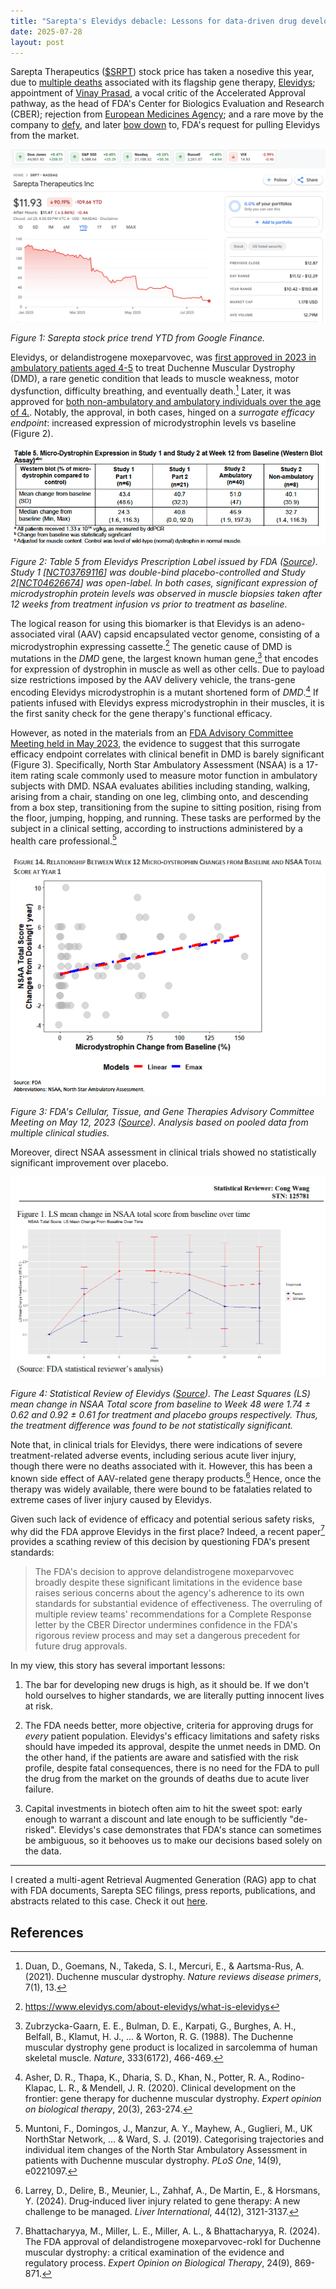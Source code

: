 ```yaml
---
title: "Sarepta's Elevidys debacle: Lessons for data-driven drug development and biotech investments"
date: 2025-07-28
layout: post
---
```


<script src="https://cdn.jsdelivr.net/npm/mathjax@3/es5/tex-chtml-full.js"
        id="MathJax-script"
        async></script>

Sarepta Therapeutics ([$SRPT](https://www.google.com/finance/quote/SRPT:NASDAQ)) stock price has taken a nosedive this year, due to [multiple deaths](https://www.barrons.com/articles/sarepta-stock-death-second-patient-gene-therapy-drug-7a950e10) associated with its flagship gene therapy, [Elevidys](https://www.elevidyshcp.com/); appointment of [Vinay Prasad](https://www.investors.com/news/technology/sarepta-stock-earnings-q1-2025/), a vocal critic of the Accelerated Approval pathway, as the head of FDA's Center for Biologics Evaluation and Research (CBER); rejection from [European Medicines Agency](https://finance.yahoo.com/news/sarepta-stock-falls-elevidys-fails-113533965.html); and a rare move by the company to [defy](https://www.nytimes.com/2025/07/18/health/fda-sarepta-elevidys-duchenne.html), and later [bow down](https://www.fiercepharma.com/pharma/sarepta-getting-back-fdas-good-side-pauses-shipments-duchenne-gene-therapy-elevidys) to, FDA's request for pulling Elevidys from the market.

![Sarepta-Stock-Price](/assets/sarepta-stock.png)

*Figure 1: Sarepta stock price trend YTD from Google Finance.*

Elevidys, or delandistrogene moxeparvovec, was [first approved in 2023 in ambulatory patients aged 4-5](https://www.fda.gov/news-events/press-announcements/fda-approves-first-gene-therapy-treatment-certain-patients-duchenne-muscular-dystrophy) to treat Duchenne Muscular Dystrophy (DMD), a rare genetic condition that leads to muscle weakness, motor dysfunction, difficulty breathing, and eventually death.[^1] Later, it was approved for [both non-ambulatory and ambulatory individuals over the age of 4.](https://www.fda.gov/news-events/press-announcements/fda-expands-approval-gene-therapy-patients-duchenne-muscular-dystrophy). Notably, the approval, in both cases, hinged on a *surrogate efficacy endpoint*: increased expression of microdystrophin levels vs baseline (Figure 2).

![Microdystrophin-levels](/assets/Elevidys-Label-Table-5-Microdystrophin-levels.png)

*Figure 2: Table 5 from Elevidys Prescription Label issued by FDA ([Source](https://www.fda.gov/vaccines-blood-biologics/tissue-tissue-products/elevidys)). Study 1 [[NCT03769116](https://clinicaltrials.gov/study/NCT03769116)] was double-bind placebo-controlled and Study 2[[NCT04626674](https://clinicaltrials.gov/study/NCT04626674)] was open-label. In both cases, significant expression of microdystrophin protein levels was observed in muscle biopsies taken after 12 weeks from treatment infusion vs prior to treatment as baseline.*

The logical reason for using this biomarker is that Elevidys is an adeno-associated viral (AAV) capsid encapsulated vector genome, consisting of a microdystrophin expressing cassette.[^2] The genetic cause of DMD is mutations in the *DMD* gene, the largest known human gene,[^3] that encodes for expression of dystrophin in muscle as well as other cells. Due to payload size restrictions imposed by the AAV delivery vehicle, the trans-gene encoding Elevidys microdystrophin is a mutant shortened form of *DMD*.[^4] If patients infused with Elevidys express microdystrophin in their muscles, it is the first sanity check for the gene therapy's functional efficacy.

However, as noted in the materials from an [FDA Advisory Committee Meeting held in May 2023](https://www.fda.gov/advisory-committees/advisory-committee-calendar/cellular-tissue-and-gene-therapies-advisory-committee-may-12-2023-meeting-announcement-05122023), the evidence to suggest that this surrogate efficacy endpoint correlates with clinical benefit in DMD is barely significant (Figure 3). Specifically, North Star Ambulatory Assessment (NSAA) is a 17-item rating scale commonly used to measure motor function in ambulatory subjects with DMD. NSAA evaluates abilities including standing, walking, arising from a chair, standing on one leg, climbing onto, and descending from a box step, transitioning from the supine to sitting position, rising from the floor, jumping, hopping, and running. These tasks are performed by the subject in a clinical setting, according to instructions administered by a health care professional.[^5]

![NSAA-vs-Microdystrophin](/assets/NSAA-vs-Microdystrophin-levels.png)

*Figure 3: FDA's Cellular, Tissue, and Gene Therapies Advisory Committee Meeting on May 12, 2023 ([Source](https://www.fda.gov/media/168021/download)). Analysis based on pooled data from multiple clinical studies.*

Moreover, direct NSAA assessment in clinical trials showed no statistically significant improvement over placebo.

![NSAA-with-time](/assets/NSAA-with-time.png)

*Figure 4: Statistical Review of Elevidys ([Source](https://www.fda.gov/media/179489/download)). The Least Squares (LS) mean change in NSAA Total score from baseline to Week 48 were 1.74 ± 0.62 and 0.92 ± 0.61 for treatment and placebo groups respectively. Thus, the treatment difference was found to be not statistically significant.*

Note that, in clinical trials for Elevidys, there were indications of severe treatment-related adverse events, including serious acute liver injury, though there were no deaths associated with it. However, this has been a known side effect of AAV-related gene therapy products.[^6] Hence, once the therapy was widely available, there were bound to be fatalaties related to extreme cases of liver injury caused by Elevidys.

Given such lack of evidence of efficacy and potential serious safety risks, why did the FDA approve Elevidys in the first place? Indeed, a recent paper[^7] provides a scathing review of this decision by questioning FDA's present standards:

> The FDA's decision to approve delandistrogene moxeparvovec broadly despite these significant limitations in the evidence base raises serious concerns about the agency's adherence to its own standards for substantial evidence of effectiveness. The overruling of multiple review teams' recommendations for a Complete Response letter by the CBER Director undermines confidence in the FDA's rigorous review process and may set a dangerous precedent for future drug approvals.

In my view, this story has several important lessons:

1. The bar for developing new drugs is high, as it should be. If we don't hold ourselves to higher standards, we are literally putting innocent lives at risk.

2. The FDA needs better, more objective, criteria for approving drugs for *every* patient population. Elevidys's efficacy limitations and safety risks should have impeded its approval, despite the unmet needs in DMD. On the other hand, if the patients are aware and satisfied with the risk profile, despite fatal consequences, there is no need for the FDA to pull the drug from the market on the grounds of deaths due to acute liver failure.

3. Capital investments in biotech often aim to hit the sweet spot: early enough to warrant a discount and late enough to be sufficiently "de-risked". Elevidys's case demonstrates that FDA's stance can sometimes be ambiguous, so it behooves us to make our decisions based solely on the data.

_____________________________________________________________________________________________________________________________________________________

I created a multi-agent Retrieval Augmented Generation (RAG) app to chat with FDA documents, Sarepta SEC filings, press reports, publications, and abstracts related to this case. Check it out [here](https://rohitium.github.io/sarepta-fda-2025/).

## References

[^1]: Duan, D., Goemans, N., Takeda, S. I., Mercuri, E., & Aartsma-Rus, A. (2021). Duchenne muscular dystrophy. *Nature reviews disease primers*, 7(1), 13.
[^2]: https://www.elevidys.com/about-elevidys/what-is-elevidys
[^3]: Zubrzycka-Gaarn, E. E., Bulman, D. E., Karpati, G., Burghes, A. H., Belfall, B., Klamut, H. J., ... & Worton, R. G. (1988). The Duchenne muscular dystrophy gene product is localized in sarcolemma of human skeletal muscle. *Nature*, 333(6172), 466-469.
[^4]: Asher, D. R., Thapa, K., Dharia, S. D., Khan, N., Potter, R. A., Rodino-Klapac, L. R., & Mendell, J. R. (2020). Clinical development on the frontier: gene therapy for duchenne muscular dystrophy. *Expert opinion on biological therapy*, 20(3), 263-274.
[^5]: Muntoni, F., Domingos, J., Manzur, A. Y., Mayhew, A., Guglieri, M., UK NorthStar Network, ... & Ward, S. J. (2019). Categorising trajectories and individual item changes of the North Star Ambulatory Assessment in patients with Duchenne muscular dystrophy. *PLoS One*, 14(9), e0221097.
[^6]: Larrey, D., Delire, B., Meunier, L., Zahhaf, A., De Martin, E., & Horsmans, Y. (2024). Drug‐induced liver injury related to gene therapy: A new challenge to be managed. *Liver International*, 44(12), 3121-3137.
[^7]: Bhattacharyya, M., Miller, L. E., Miller, A. L., & Bhattacharyya, R. (2024). The FDA approval of delandistrogene moxeparvovec-rokl for Duchenne muscular dystrophy: a critical examination of the evidence and regulatory process. *Expert Opinion on Biological Therapy*, 24(9), 869-871.
